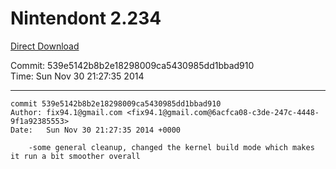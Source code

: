 # Nintendont 2.234
[Direct Download](./Nintendont.zip)

Commit: 539e5142b8b2e18298009ca5430985dd1bbad910  
Time: Sun Nov 30 21:27:35 2014   

-----

```
commit 539e5142b8b2e18298009ca5430985dd1bbad910
Author: fix94.1@gmail.com <fix94.1@gmail.com@6acfca08-c3de-247c-4448-9f1a92385553>
Date:   Sun Nov 30 21:27:35 2014 +0000

    -some general cleanup, changed the kernel build mode which makes it run a bit smoother overall
```
